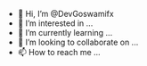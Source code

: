 - 👋 Hi, I’m @DevGoswamifx
- 👀 I’m interested in ...
- 🌱 I’m currently learning ...
- 💞️ I’m looking to collaborate on ...
- 📫 How to reach me ...

<!---
DevGoswamifx/DevGoswamifx is a ✨ special ✨ repository because its `README.md` (this file) appears on your GitHub profile.
You can click the Preview link to take a look at your changes.
--->
